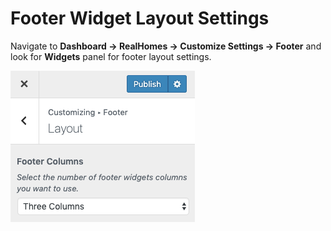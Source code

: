 # Footer Widget Layout Settings

Navigate to **Dashboard → RealHomes → Customize Settings → Footer** and look for **Widgets** panel for footer layout settings.

![Footer Layout Settings](images/home-setup/footer-layout-settings.png)